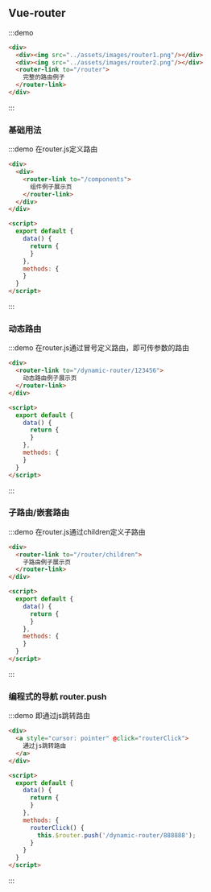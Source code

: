 ## Vue-router

:::demo

```html
<div>
  <div><img src="../assets/images/router1.png"/></div>
  <div><img src="../assets/images/router2.png"/></div>
  <router-link to="/router">
    完整的路由例子
  </router-link>
</div>
```
:::

### 基础用法
:::demo 在router.js定义路由

```html
<div>
  <div>
    <router-link to="/components">
      组件例子展示页
    </router-link>
  </div>
</div>

<script>
  export default {
    data() {
      return {
      }
    },
    methods: {
    }
  }
</script>
```
:::

### 动态路由
:::demo 在router.js通过冒号定义路由，即可传参数的路由

```html
<div>
  <router-link to="/dynamic-router/123456">
    动态路由例子展示页
  </router-link>
</div>

<script>
  export default {
    data() {
      return {
      }
    },
    methods: {
    }
  }
</script>
```
:::

### 子路由/嵌套路由
:::demo 在router.js通过children定义子路由

```html
<div>
  <router-link to="/router/children">
    子路由例子展示页
  </router-link>
</div>

<script>
  export default {
    data() {
      return {
      }
    },
    methods: {
    }
  }
</script>
```
:::

### 编程式的导航 router.push

:::demo 即通过js跳转路由

```html
<div>
  <a style="cursor: pointer" @click="routerClick">
    通过js跳转路由
  </a>
</div>

<script>
  export default {
    data() {
      return {
      }
    },
    methods: {
      routerClick() {
        this.$router.push('/dynamic-router/888888');
      }
    }
  }
</script>
```
:::

